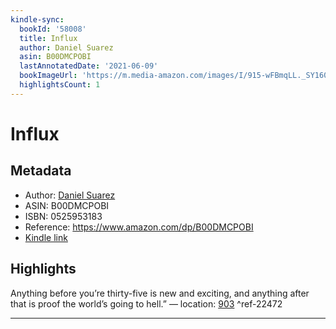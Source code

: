 ```yaml
---
kindle-sync:
  bookId: '58008'
  title: Influx
  author: Daniel Suarez
  asin: B00DMCPOBI
  lastAnnotatedDate: '2021-06-09'
  bookImageUrl: 'https://m.media-amazon.com/images/I/915-wFBmqLL._SY160.jpg'
  highlightsCount: 1
---
```

# Influx
## Metadata
* Author: [Daniel Suarez](https://www.amazon.comundefined)
* ASIN: B00DMCPOBI
* ISBN: 0525953183
* Reference: https://www.amazon.com/dp/B00DMCPOBI
* [Kindle link](kindle://book?action=open&asin=B00DMCPOBI)

## Highlights
Anything before you’re thirty-five is new and exciting, and anything after that is proof the world’s going to hell.” — location: [903](kindle://book?action=open&asin=B00DMCPOBI&location=903) ^ref-22472

---
